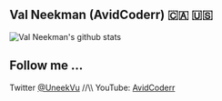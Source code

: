 ## Val Neekman (AvidCoderr) 🇨🇦 🇺🇸

![Val Neekman's github stats](https://github-readme-stats.vercel.app/api?username=un33k&count_private=true&show_icons=true&theme=radical)


## Follow me ...

Twitter [@UneekVu](https://twitter.com/UneekVu) //\\\ YouTube: [AvidCoderr](https://www.youtube.com/channel/UC-zqY3FyuKxOU18L27rw35A)

<!--
**un33k/avidcoderr** is a ✨ _special_ ✨ repository because its `README.md` (this file) appears on your GitHub profile.

[![Source Karma badge for @un33k](https://sourcekarma-og.vercel.app/api/un33k/github)](https://sourcekarma.vercel.app/un33k)

Here are some ideas to get you started:

- 🔭 I’m currently working on ...
- 🌱 I’m currently learning ...
- 👯 I’m looking to collaborate on ...
- 🤔 I’m looking for help with ...
- 💬 Ask me about ...
- 📫 How to reach me: ...
- ⚡ Fun fact: ...
![Val Neekman's wakatime stats](https://github-readme-stats.vercel.app/api/wakatime?username=un33k)
-->
